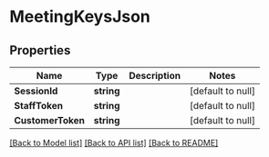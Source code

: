 # MeetingKeysJson

## Properties
Name | Type | Description | Notes
------------ | ------------- | ------------- | -------------
**SessionId** | **string** |  | [default to null]
**StaffToken** | **string** |  | [default to null]
**CustomerToken** | **string** |  | [default to null]

[[Back to Model list]](../README.md#documentation-for-models) [[Back to API list]](../README.md#documentation-for-api-endpoints) [[Back to README]](../README.md)


